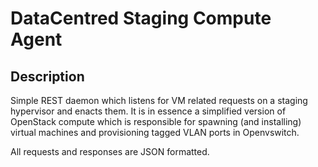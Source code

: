 # DataCentred Staging Compute Agent

## Description

Simple REST daemon which listens for VM related requests on a staging hypervisor
and enacts them.  It is in essence a simplified version of OpenStack compute
which is responsible for spawning (and installing) virtual machines and
provisioning tagged VLAN ports in Openvswitch.

All requests and responses are JSON formatted.
